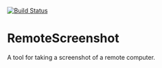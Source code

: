 [![Build Status](https://dev.azure.com/trevor0710/PoshToExe/_apis/build/status/SMSAgentSoftware.RemoteScreenshot?branchName=master)](https://dev.azure.com/trevor0710/PoshToExe/_build/latest?definitionId=6&branchName=master)

# RemoteScreenshot
A tool for taking a screenshot of a remote computer.
